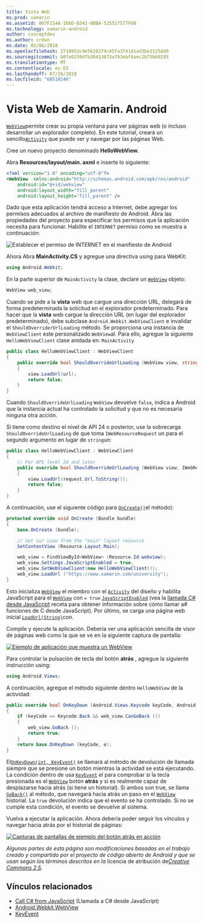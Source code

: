 ```yaml
---
title: Vista Web
ms.prod: xamarin
ms.assetid: 807F214A-166D-B342-0BBA-525517577F6B
ms.technology: xamarin-android
author: conceptdev
ms.author: crdun
ms.date: 02/06/2018
ms.openlocfilehash: 2718953c9e5628374c45fa3741d1ad3be3125dd9
ms.sourcegitcommit: b07e0259d7b30413673a793ebf4aec2b75bb9285
ms.translationtype: MT
ms.contentlocale: es-ES
ms.lasthandoff: 07/26/2019
ms.locfileid: "68510146"
---
```

# <a name="xamarinandroid-web-view"></a>Vista Web de Xamarin. Android

[`WebView`](xref:Android.Webkit.WebView)permite crear su propia ventana para ver páginas web (o incluso desarrollar un explorador completo). En este tutorial, creará un sencillo[`Activity`](xref:Android.App.Activity)
que puede ver y navegar por las páginas Web.

Cree un nuevo proyecto denominado **HelloWebView**.

Abra **Resources/layout/main. axml** e inserte lo siguiente:

```xml
<?xml version="1.0" encoding="utf-8"?>
<WebView  xmlns:android="http://schemas.android.com/apk/res/android"
    android:id="@+id/webview"
    android:layout_width="fill_parent"
    android:layout_height="fill_parent" />
```

Dado que esta aplicación tendrá acceso a Internet, debe agregar los permisos adecuados al archivo de manifiesto de Android. Abra las propiedades del proyecto para especificar los permisos que la aplicación necesita para funcionar. Habilite el `INTERNET` permiso como se muestra a continuación:

![Establecer el permiso de INTERNET en el manifiesto de Android](web-view-images/01-set-internet-permissions.png)

Ahora Abra **MainActivity.CS** y agregue una directiva using para WebKit:

```csharp
using Android.Webkit;
```

En la parte superior de `MainActivity` la clase, declare un [`WebView`](xref:Android.Webkit.WebView) objeto:

```csharp
WebView web_view;
```

Cuando se pide a la **vista** web que cargue una dirección URL, delegará de forma predeterminada la solicitud en el explorador predeterminado. Para hacer que la **vista** web cargue la dirección URL (en lugar del explorador predeterminado), debe subclase `Android.Webkit.WebViewClient` e invalidar el `ShouldOverriderUrlLoading` método. Se proporciona una instancia de `WebViewClient` este personalizado `WebView`al. Para ello, agregue la siguiente `HelloWebViewClient` clase anidada en: `MainActivity`

```csharp
public class HelloWebViewClient : WebViewClient
{
    public override bool ShouldOverrideUrlLoading (WebView view, string url)
    {
        view.LoadUrl(url);
        return false;
    }
}
```

Cuando `ShouldOverrideUrlLoading` `WebView` devuelve `false`, indica a Android que la instancia actual ha controlado la solicitud y que no es necesaria ninguna otra acción. 

Si tiene como destino el nivel de API 24 o posterior, use la sobrecarga `ShouldOverrideUrlLoading` de que toma `IWebResourceRequest` un para el segundo argumento en lugar de `string`un:

```csharp
public class HelloWebViewClient : WebViewClient
{
    // For API level 24 and later
    public override bool ShouldOverrideUrlLoading (WebView view, IWebResourceRequest request)
    {
        view.LoadUrl(request.Url.ToString());
        return false;
    }
}
```

A continuación, use el siguiente código para [`OnCreate()`](xref:Android.App.Activity.OnCreate*)el método):

```csharp
protected override void OnCreate (Bundle bundle)
{
    base.OnCreate (bundle);

    // Set our view from the "main" layout resource
    SetContentView (Resource.Layout.Main);

    web_view = FindViewById<WebView> (Resource.Id.webview);
    web_view.Settings.JavaScriptEnabled = true;
    web_view.SetWebViewClient(new HelloWebViewClient());
    web_view.LoadUrl ("https://www.xamarin.com/university");
}
```

Esto inicializa [`WebView`](xref:Android.Webkit.WebView) el miembro con el [`Activity`](xref:Android.App.Activity) del diseño y habilita JavaScript para el [`WebView`](xref:Android.Webkit.WebView) con `= true` [`JavaScriptEnabled`](xref:Android.Webkit.WebSettings.JavaScriptEnabled) 
 (vea la [llamada C\# desde JavaScript](https://github.com/xamarin/recipes/tree/master/Recipes/android/controls/webview/call_csharp_from_javascript) receta para obtener información sobre cómo llamar a\# funciones de C desde JavaScript). Por último, se carga una página web inicial [`LoadUrl(String)`](xref:Android.Webkit.WebView)con.

Compile y ejecute la aplicación. Debería ver una aplicación sencilla de visor de páginas web como la que se ve en la siguiente captura de pantalla:

[![Ejemplo de aplicación que muestra un WebView](web-view-images/02-simple-webview-app-sml.png)](web-view-images/02-simple-webview-app.png#lightbox)

Para controlar la pulsación de tecla del botón **atrás** , agregue la siguiente instrucción using:

```csharp
using Android.Views;
```

A continuación, agregue el método siguiente dentro `HelloWebView` de la actividad:

```csharp
public override bool OnKeyDown (Android.Views.Keycode keyCode, Android.Views.KeyEvent e)
{
    if (keyCode == Keycode.Back && web_view.CanGoBack ())
    {
        web_view.GoBack ();
        return true;
    }
    return base.OnKeyDown (keyCode, e);
}
```

El[`OnKeyDown(int, KeyEvent)`](xref:Android.App.Activity.OnKeyDown*)
se llamará al método de devolución de llamada siempre que se presione un botón mientras la actividad se está ejecutando. La condición dentro de usa [`KeyEvent`](xref:Android.Views.KeyEvent) el para comprobar si la tecla presionada es el [`WebView`](xref:Android.Webkit.WebView) botón **atrás** y si es realmente capaz de desplazarse hacia atrás (si tiene un historial). Si ambos son true, se llama [`GoBack()`](xref:Android.Webkit.WebView.GoBack) al método, que navegará hacia atrás un paso en el [`WebView`](xref:Android.Webkit.WebView) historial. La `true` devolución indica que el evento se ha controlado. Si no se cumple esta condición, el evento se devuelve al sistema.

Vuelva a ejecutar la aplicación. Ahora debería poder seguir los vínculos y navegar hacia atrás por el historial de páginas:

[![Capturas de pantallas de ejemplo del botón atrás en acción](web-view-images/03-back-button-sml.png)](web-view-images/03-back-button.png#lightbox)

*Algunas partes de esta página son modificaciones basadas en el trabajo creado y compartido por el proyecto de código abierto de Android y que se usan según los términos descritos en la*
licencia de atribución de[*Creative Commons 2,5*](http://creativecommons.org/licenses/by/2.5/).

## <a name="related-links"></a>Vínculos relacionados

- [Call C# from JavaScript](https://github.com/xamarin/recipes/tree/master/Recipes/android/controls/webview/call_csharp_from_javascript) (Llamada a C# desde JavaScript)
- [Android.Webkit.WebView](xref:Android.Webkit.WebView)
- [KeyEvent](xref:Android.Webkit.WebView)
